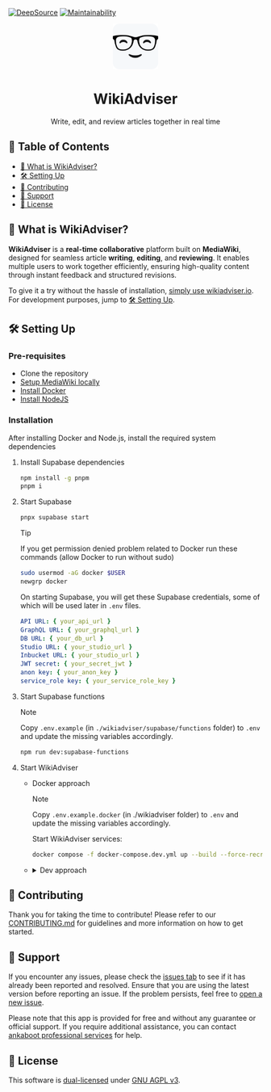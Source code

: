 [![DeepSource](https://app.deepsource.com/gh/ankaboot-source/wikiadviser.svg/?label=code+coverage&show_trend=true&token=ZTDAa-DQcTJvNvMiXJlquOHn)](https://app.deepsource.com/gh/ankaboot-source/wikiadviser/)
[![Maintainability](https://qlty.sh/badges/612e2b1b-61ab-468f-a868-fc13e0ec47f1/maintainability.svg)](https://qlty.sh/gh/ankaboot-source/projects/wikiadviser)

<div>
  <div align="center">
    <img width="90" height="90" src="https://github.com/ankaboot-source/wikiadviser/raw/main/docs/assets/icons/logo%20with%20background.svg" alt="WikiAdviser Logo">
  </div>
  <h1 align="center">WikiAdviser</h1>
  <div align="center">
    <p>
    Write, edit, and review articles together in real time
    </p>
  </div>
</div>

## 📑 Table of Contents
- [🤔 What is WikiAdviser?](#-what-is-wikiadviser)
- [🛠️ Setting Up](#️-setting-up)
- [🤝 Contributing](#-contributing)
- [🔧 Support](#-support)
- [📜 License](#-license)

## 🤔 What is WikiAdviser?

**WikiAdviser** is a **real-time** **collaborative** platform built on **MediaWiki**, designed for seamless article **writing**, **editing**, and **reviewing**. It enables multiple users to work together efficiently, ensuring high-quality content through instant feedback and structured revisions.

To give it a try without the hassle of installation, [simply use wikiadviser.io](https://app.wikiadviser.io/). For development purposes, jump to [🛠️ Setting Up](#️-setting-up).

## 🛠️ Setting Up

### Pre-requisites

- Clone the repository
- [Setup MediaWiki locally](/mediawiki-setup/MEDIAWIKI_SETUP.md)
- [Install Docker](https://docs.docker.com/engine/install)
- [Install NodeJS](https://nodejs.org)

### Installation

After installing Docker and Node.js, install the required system dependencies

1. Install Supabase dependencies

   ```sh
   npm install -g pnpm
   pnpm i
   ```

2. Start Supabase

    ```sh
    pnpx supabase start
    ```

    > [!TIP]
    >If you get permission denied problem related to Docker run these commands (allow Docker to run without sudo)
    >```sh
    >sudo usermod -aG docker $USER
    >newgrp docker
    >```

    On starting Supabase, you will get these Supabase credentials, some of which will be used later in `.env` files.

    ```yml
    API URL: { your_api_url }
    GraphQL URL: { your_graphql_url }
    DB URL: { your_db_url }
    Studio URL: { your_studio_url }
    Inbucket URL: { your_studio_url }
    JWT secret: { your_secret_jwt }
    anon key: { your_anon_key }
    service_role key: { your_service_role_key }
    ```

1. Start Supabase functions

    > [!Note]
    Copy `.env.example` (in `./wikiadviser/supabase/functions` folder) to `.env` and update the missing variables accordingly.

    ```sh
    npm run dev:supabase-functions
    ```

2. Start WikiAdviser 
   - Docker approach

      > [!Note]
      Copy `.env.example.docker` (in ./wikiadviser folder) to `.env` and update the missing variables accordingly.
      
      Start WikiAdviser services:

      ```sh
      docker compose -f docker-compose.dev.yml up --build --force-recreate -d
      ```
   -  <details>
       <summary> Dev approach</summary>

        Finish installing project dependencies

        ```sh
        npm run install-deps:frontend
        ```

        > [!Note]
        Copy `.env.example` (in `./wikiadviser/frontend` folder) to `.env` and update the missing variables accordingly.

        Start the frontend:
        ```sh
        npm run dev:frontend
        ```

    </details>



## 🤝 Contributing

Thank you for taking the time to contribute! Please refer to our [CONTRIBUTING.md](CONTRIBUTING.md) for guidelines and more information on how to get started.

## 🔧 Support

If you encounter any issues, please check the [issues tab](https://github.com/ankaboot-source/wikiadviser/issues) to see if it has already been reported and resolved. Ensure that you are using the latest version before reporting an issue. If the problem persists, feel free to [open a new issue](https://github.com/ankaboot-source/wikiadviser/issues/new).

Please note that this app is provided for free and without any guarantee or official support. If you require additional assistance, you can contact [ankaboot professional services](mailto:contact@ankaboot.fr) for help.

## 📜 License

This software is [dual-licensed](DUAL-LICENSE.md) under [GNU AGPL v3](LICENSE).
